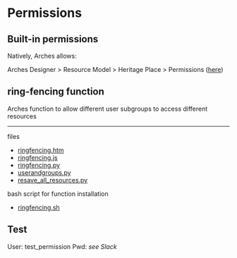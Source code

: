 # Permissions

## Built-in permissions

Natively, Arches allows:

Arches Designer > Resource Model > Heritage Place > Permissions ([here](https://database.eamena.org/en/graph_designer/34cfe98e-c2c0-11ea-9026-02e7594ce0a0))




## ring-fencing function

Arches function to allow different user subgroups to access different resources

---

files

* [ringfencing.htm](https://github.com/eamena-oxford/eamena-arches-dev/blob/main/functions/ring-fencing/files/ringfencing.htm)
* [ringfencing.js](https://github.com/eamena-oxford/eamena-arches-dev/blob/main/functions/ring-fencing/files/ringfencing.js)
* [ringfencing.py](https://github.com/eamena-oxford/eamena-arches-dev/blob/main/functions/ring-fencing/files/ringfencing.py)
* [userandgroups.py](https://github.com/eamena-oxford/eamena-arches-dev/blob/main/functions/ring-fencing/files/userandgroups.py)
* [resave_all_resources.py](https://github.com/eamena-oxford/eamena-arches-dev/blob/main/functions/ring-fencing/files/resave_all_resources.py)

bash script for function installation

* [ringfencing.sh](https://github.com/eamena-oxford/eamena-arches-dev/tree/main/functions/ring-fencing/ringfencing.sh)

## Test

User: test_permission
Pwd: *see Slack* 